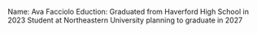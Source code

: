 Name: Ava Facciolo
Eduction:
Graduated from Haverford High School in 2023
Student at Northeastern University planning to graduate in 2027
